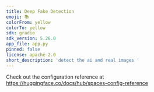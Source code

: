 ```yaml
---
title: Deep Fake Detection
emoji: 📚
colorFrom: yellow
colorTo: yellow
sdk: gradio
sdk_version: 5.26.0
app_file: app.py
pinned: false
license: apache-2.0
short_description: 'detect the ai and real images '
---
```


Check out the configuration reference at https://huggingface.co/docs/hub/spaces-config-reference
